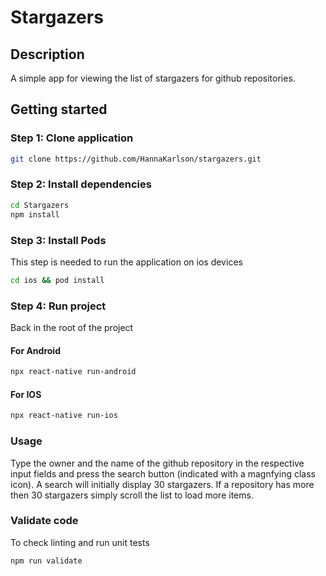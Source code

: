 # Stargazers

## Description

A simple app for viewing the list of stargazers for github repositories.

## Getting started

### Step 1: Clone application
```bash
git clone https://github.com/HannaKarlson/stargazers.git
```

### Step 2: Install dependencies

```bash
cd Stargazers
npm install
```

### Step 3: Install Pods

This step is needed to run the application on ios devices

```bash
cd ios && pod install
```

### Step 4: Run project

Back in the root of the project

#### For Android

```bash
npx react-native run-android
```

#### For IOS

```bash
npx react-native run-ios
```

### Usage

Type the owner and the name of the github repository in the respective input fields and press the search button (indicated with a magnfying class icon). A search will initially display 30 stargazers. If a repository has more then 30 stargazers simply scroll the list to load more items.

### Validate code 

To check linting and run unit tests

```bash
npm run validate
```



